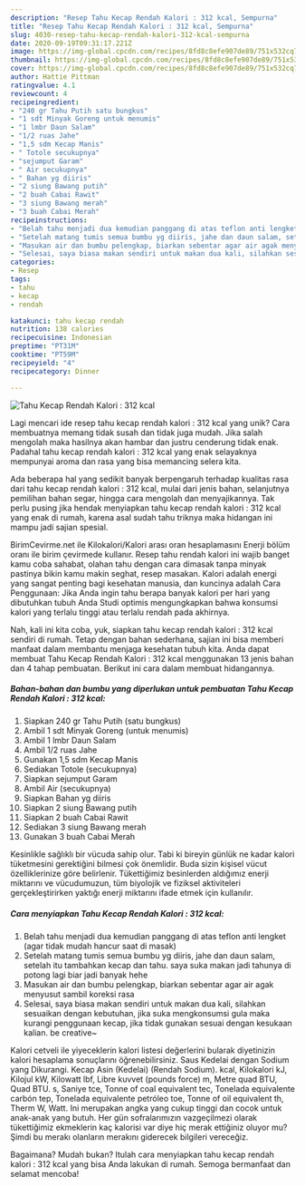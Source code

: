 ```yaml
---
description: "Resep Tahu Kecap Rendah Kalori : 312 kcal, Sempurna"
title: "Resep Tahu Kecap Rendah Kalori : 312 kcal, Sempurna"
slug: 4030-resep-tahu-kecap-rendah-kalori-312-kcal-sempurna
date: 2020-09-19T09:31:17.221Z
image: https://img-global.cpcdn.com/recipes/8fd8c8efe907de89/751x532cq70/tahu-kecap-rendah-kalori-312-kcal-foto-resep-utama.jpg
thumbnail: https://img-global.cpcdn.com/recipes/8fd8c8efe907de89/751x532cq70/tahu-kecap-rendah-kalori-312-kcal-foto-resep-utama.jpg
cover: https://img-global.cpcdn.com/recipes/8fd8c8efe907de89/751x532cq70/tahu-kecap-rendah-kalori-312-kcal-foto-resep-utama.jpg
author: Hattie Pittman
ratingvalue: 4.1
reviewcount: 4
recipeingredient:
- "240 gr Tahu Putih satu bungkus"
- "1 sdt Minyak Goreng untuk menumis"
- "1 lmbr Daun Salam"
- "1/2 ruas Jahe"
- "1,5 sdm Kecap Manis"
- " Totole secukupnya"
- "sejumput Garam"
- " Air secukupnya"
- " Bahan yg diiris"
- "2 siung Bawang putih"
- "2 buah Cabai Rawit"
- "3 siung Bawang merah"
- "3 buah Cabai Merah"
recipeinstructions:
- "Belah tahu menjadi dua kemudian panggang di atas teflon anti lengket (agar tidak mudah hancur saat di masak)"
- "Setelah matang tumis semua bumbu yg diiris, jahe dan daun salam, setelah itu tambahkan kecap dan tahu. saya suka makan jadi tahunya di potong lagi biar jadi banyak hehe"
- "Masukan air dan bumbu pelengkap, biarkan sebentar agar air agak menyusut sambil koreksi rasa"
- "Selesai, saya biasa makan sendiri untuk makan dua kali, silahkan sesuaikan dengan kebutuhan, jika suka mengkonsumsi gula maka kurangi penggunaan kecap, jika tidak gunakan sesuai dengan kesukaan kalian. be creative~"
categories:
- Resep
tags:
- tahu
- kecap
- rendah

katakunci: tahu kecap rendah 
nutrition: 138 calories
recipecuisine: Indonesian
preptime: "PT31M"
cooktime: "PT59M"
recipeyield: "4"
recipecategory: Dinner

---
```



![Tahu Kecap Rendah Kalori : 312 kcal](https://img-global.cpcdn.com/recipes/8fd8c8efe907de89/751x532cq70/tahu-kecap-rendah-kalori-312-kcal-foto-resep-utama.jpg)

Lagi mencari ide resep tahu kecap rendah kalori : 312 kcal yang unik? Cara membuatnya memang tidak susah dan tidak juga mudah. Jika salah mengolah maka hasilnya akan hambar dan justru cenderung tidak enak. Padahal tahu kecap rendah kalori : 312 kcal yang enak selayaknya mempunyai aroma dan rasa yang bisa memancing selera kita.

Ada beberapa hal yang sedikit banyak berpengaruh terhadap kualitas rasa dari tahu kecap rendah kalori : 312 kcal, mulai dari jenis bahan, selanjutnya pemilihan bahan segar, hingga cara mengolah dan menyajikannya. Tak perlu pusing jika hendak menyiapkan tahu kecap rendah kalori : 312 kcal yang enak di rumah, karena asal sudah tahu triknya maka hidangan ini mampu jadi sajian spesial.

BirimCevirme.net ile Kilokalori/Kalori arası oran hesaplamasını Enerji bölüm oranı ile birim çevirmede kullanır. Resep tahu rendah kalori ini wajib banget kamu coba sahabat, olahan tahu dengan cara dimasak tanpa minyak pastinya bikin kamu makin seghat, resep masakan. Kalori adalah energi yang sangat penting bagi kesehatan manusia, dan kuncinya adalah Cara Penggunaan: Jika Anda ingin tahu berapa banyak kalori per hari yang dibutuhkan tubuh Anda Studi optimis mengungkapkan bahwa konsumsi kalori yang terlalu tinggi atau terlalu rendah pada akhirnya.


Nah, kali ini kita coba, yuk, siapkan tahu kecap rendah kalori : 312 kcal sendiri di rumah. Tetap dengan bahan sederhana, sajian ini bisa memberi manfaat dalam membantu menjaga kesehatan tubuh kita. Anda dapat membuat Tahu Kecap Rendah Kalori : 312 kcal menggunakan 13 jenis bahan dan 4 tahap pembuatan. Berikut ini cara dalam membuat hidangannya.

<!--inarticleads1-->

##### Bahan-bahan dan bumbu yang diperlukan untuk pembuatan Tahu Kecap Rendah Kalori : 312 kcal:

1. Siapkan 240 gr Tahu Putih (satu bungkus)
1. Ambil 1 sdt Minyak Goreng (untuk menumis)
1. Ambil 1 lmbr Daun Salam
1. Ambil 1/2 ruas Jahe
1. Gunakan 1,5 sdm Kecap Manis
1. Sediakan  Totole (secukupnya)
1. Siapkan sejumput Garam
1. Ambil  Air (secukupnya)
1. Siapkan  Bahan yg diiris
1. Siapkan 2 siung Bawang putih
1. Siapkan 2 buah Cabai Rawit
1. Sediakan 3 siung Bawang merah
1. Gunakan 3 buah Cabai Merah


Kesinlikle sağlıklı bir vücuda sahip olur. Tabi ki bireyin günlük ne kadar kalori tüketmesini gerektiğini bilmesi çok önemlidir. Buda sizin kişisel vücut özelliklerinize göre belirlenir. Tükettiğimiz besinlerden aldığımız enerji miktarını ve vücudumuzun, tüm biyolojik ve fiziksel aktiviteleri gerçekleştirirken yaktığı enerji miktarını ifade etmek için kullanılır. 

<!--inarticleads2-->

##### Cara menyiapkan Tahu Kecap Rendah Kalori : 312 kcal:

1. Belah tahu menjadi dua kemudian panggang di atas teflon anti lengket (agar tidak mudah hancur saat di masak)
1. Setelah matang tumis semua bumbu yg diiris, jahe dan daun salam, setelah itu tambahkan kecap dan tahu. saya suka makan jadi tahunya di potong lagi biar jadi banyak hehe
1. Masukan air dan bumbu pelengkap, biarkan sebentar agar air agak menyusut sambil koreksi rasa
1. Selesai, saya biasa makan sendiri untuk makan dua kali, silahkan sesuaikan dengan kebutuhan, jika suka mengkonsumsi gula maka kurangi penggunaan kecap, jika tidak gunakan sesuai dengan kesukaan kalian. be creative~


Kalori cetveli ile yiyeceklerin kalori listesi değerlerini bularak diyetinizin kalori hesaplama sonuçlarını öğrenebilirsiniz. Saus Kedelai dengan Sodium yang Dikurangi. Kecap Asin (Kedelai) (Rendah Sodium). kcal, Kilokalori kJ, Kilojul kW, Kilowatt lbf, Libre kuvvet (pounds force) m, Metre quad BTU, Quad BTU. s, Saniye tce, Tonne of coal equivalent tec, Tonelada equivalente carbón tep, Tonelada equivalente petróleo toe, Tonne of oil equivalent th, Therm W, Watt. Ini merupakan angka yang cukup tinggi dan cocok untuk anak-anak yang butuh. Her gün sofralarımızın vazgeçilmezi olarak tükettiğimiz ekmeklerin kaç kalorisi var diye hiç merak ettiğiniz oluyor mu? Şimdi bu merakı olanların merakını giderecek bilgileri vereceğiz. 

Bagaimana? Mudah bukan? Itulah cara menyiapkan tahu kecap rendah kalori : 312 kcal yang bisa Anda lakukan di rumah. Semoga bermanfaat dan selamat mencoba!
